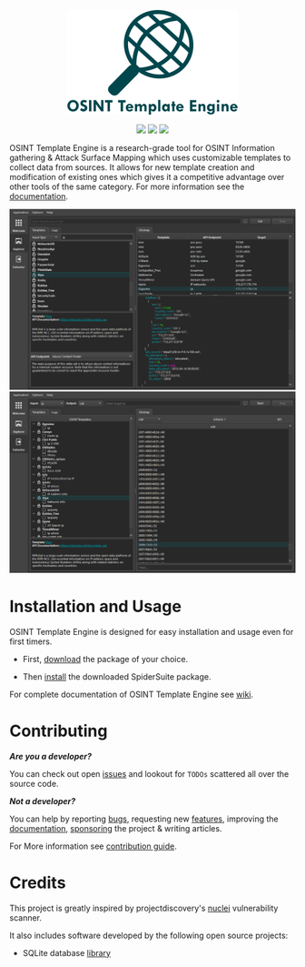 <p align="center">
    <img src="resources/logo.png" width=300/>
</p>
<p align="center">
    <a href="https://github.com/3nock/OTE/releases" alt="GitHub release">
        <img src="https://img.shields.io/github/release/3nock/OTE.svg" /></a>
    <a href="https://telegram.me/SpiderSuite" alt="Telegram">
        <img src="https://img.shields.io/badge/chat-%20on%20Telegram-blue.svg" /></a>
    <a href="https://twitter.com/intent/follow?screen_name=spider_suite" alt="Twitter">
        <img src="https://img.shields.io/twitter/follow/spider_suite?label=follow&style=social" /></a>
</p>

OSINT Template Engine is a research-grade tool for OSINT Information gathering & Attack Surface Mapping which uses customizable templates to collect data from sources. It allows for new template creation and modification of existing ones which gives it a competitive advantage over other tools of the same category. For more information see the [documentation](https://github.com/3nock/OTE/wiki).


<center><img src="resources/screenshot1.png"/></center>

<center><img src="resources/screenshot2.png"/></center>


# Installation and Usage

OSINT Template Engine is designed for easy installation and usage even for first timers.

- First, [download](https://github.com/3nock/OTE/releases) the package of your choice.

- Then [install](https://github.com/3nock/OTE/wiki/Installation) the downloaded SpiderSuite package.

For complete documentation of OSINT Template Engine see [wiki](https://github.com/3nock/OTE/wiki).

# Contributing 

_**Are you a developer?**_

You can check out open [issues](https://github.com/3nock/OTE/issues) and lookout for `TODOs` scattered all over the source code.

_**Not a developer?**_

You can help by reporting [bugs](https://github.com/3nock/OTE/issues), requesting new [features](https://github.com/3nock/OTE/issues), improving the [documentation](https://github.com/3nock/OTE/wiki), [sponsoring](SPONSOR.md) the project & writing articles.

For More information see [contribution guide](CONTRIBUTING.md).

# Credits

This project is greatly inspired by projectdiscovery's [nuclei](https://github.com/projectdiscovery/nuclei) vulnerability scanner.

It also includes software developed by the following open source projects:
- SQLite database [library](https://sqlite.org)
